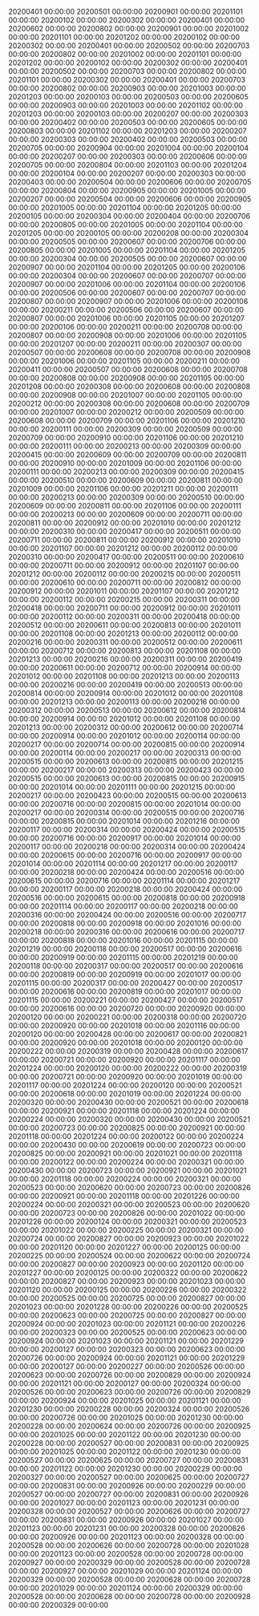 
20200401 00:00:00
20200501 00:00:00
20200901 00:00:00
20201101 00:00:00
20200102 00:00:00
20200302 00:00:00
20200401 00:00:00
20200602 00:00:00
20200802 00:00:00
20200901 00:00:00
20201002 00:00:00
20201101 00:00:00
20201202 00:00:00
20200102 00:00:00
20200302 00:00:00
20200401 00:00:00
20200502 00:00:00
20200703 00:00:00
20200802 00:00:00
20201002 00:00:00
20201101 00:00:00
20201202 00:00:00
20200102 00:00:00
20200302 00:00:00
20200401 00:00:00
20200502 00:00:00
20200703 00:00:00
20200802 00:00:00
20201101 00:00:00
20200302 00:00:00
20200401 00:00:00
20200703 00:00:00
20200802 00:00:00
20200903 00:00:00
20201003 00:00:00
20201203 00:00:00
20200103 00:00:00
20200503 00:00:00
20200605 00:00:00
20200903 00:00:00
20201003 00:00:00
20201102 00:00:00
20201203 00:00:00
20200103 00:00:00
20200207 00:00:00
20200303 00:00:00
20200402 00:00:00
20200503 00:00:00
20200605 00:00:00
20200803 00:00:00
20201102 00:00:00
20201203 00:00:00
20200207 00:00:00
20200303 00:00:00
20200402 00:00:00
20200503 00:00:00
20200705 00:00:00
20200904 00:00:00
20201004 00:00:00
20200104 00:00:00
20200207 00:00:00
20200303 00:00:00
20200606 00:00:00
20200705 00:00:00
20200804 00:00:00
20201103 00:00:00
20201204 00:00:00
20200104 00:00:00
20200207 00:00:00
20200303 00:00:00
20200403 00:00:00
20200504 00:00:00
20200606 00:00:00
20200705 00:00:00
20200804 00:00:00
20200905 00:00:00
20201005 00:00:00
20200207 00:00:00
20200504 00:00:00
20200606 00:00:00
20200905 00:00:00
20201005 00:00:00
20201104 00:00:00
20201205 00:00:00
20200105 00:00:00
20200304 00:00:00
20200404 00:00:00
20200706 00:00:00
20200805 00:00:00
20201005 00:00:00
20201104 00:00:00
20201205 00:00:00
20200105 00:00:00
20200208 00:00:00
20200304 00:00:00
20200505 00:00:00
20200607 00:00:00
20200706 00:00:00
20200805 00:00:00
20201005 00:00:00
20201104 00:00:00
20201205 00:00:00
20200304 00:00:00
20200505 00:00:00
20200607 00:00:00
20200907 00:00:00
20201104 00:00:00
20201205 00:00:00
20200106 00:00:00
20200304 00:00:00
20200607 00:00:00
20200707 00:00:00
20200907 00:00:00
20201006 00:00:00
20201104 00:00:00
20200106 00:00:00
20200506 00:00:00
20200607 00:00:00
20200707 00:00:00
20200807 00:00:00
20200907 00:00:00
20201006 00:00:00
20200106 00:00:00
20200211 00:00:00
20200506 00:00:00
20200607 00:00:00
20200807 00:00:00
20201006 00:00:00
20201105 00:00:00
20201207 00:00:00
20200106 00:00:00
20200211 00:00:00
20200708 00:00:00
20200807 00:00:00
20200908 00:00:00
20201006 00:00:00
20201105 00:00:00
20201207 00:00:00
20200211 00:00:00
20200307 00:00:00
20200507 00:00:00
20200608 00:00:00
20200708 00:00:00
20200908 00:00:00
20201006 00:00:00
20201105 00:00:00
20200211 00:00:00
20200411 00:00:00
20200507 00:00:00
20200608 00:00:00
20200708 00:00:00
20200808 00:00:00
20200908 00:00:00
20201105 00:00:00
20201208 00:00:00
20200308 00:00:00
20200608 00:00:00
20200808 00:00:00
20200908 00:00:00
20201007 00:00:00
20201105 00:00:00
20200212 00:00:00
20200308 00:00:00
20200608 00:00:00
20200709 00:00:00
20201007 00:00:00
20200212 00:00:00
20200509 00:00:00
20200608 00:00:00
20200709 00:00:00
20201106 00:00:00
20201210 00:00:00
20200111 00:00:00
20200309 00:00:00
20200509 00:00:00
20200709 00:00:00
20200910 00:00:00
20201106 00:00:00
20201210 00:00:00
20200111 00:00:00
20200213 00:00:00
20200309 00:00:00
20200415 00:00:00
20200609 00:00:00
20200709 00:00:00
20200811 00:00:00
20200910 00:00:00
20201009 00:00:00
20201106 00:00:00
20200111 00:00:00
20200213 00:00:00
20200309 00:00:00
20200415 00:00:00
20200510 00:00:00
20200609 00:00:00
20200811 00:00:00
20201009 00:00:00
20201106 00:00:00
20201211 00:00:00
20200111 00:00:00
20200213 00:00:00
20200309 00:00:00
20200510 00:00:00
20200609 00:00:00
20200811 00:00:00
20201106 00:00:00
20200111 00:00:00
20200213 00:00:00
20200609 00:00:00
20200711 00:00:00
20200811 00:00:00
20200912 00:00:00
20201010 00:00:00
20201212 00:00:00
20200310 00:00:00
20200417 00:00:00
20200511 00:00:00
20200711 00:00:00
20200811 00:00:00
20200912 00:00:00
20201010 00:00:00
20201107 00:00:00
20201212 00:00:00
20200112 00:00:00
20200310 00:00:00
20200417 00:00:00
20200511 00:00:00
20200610 00:00:00
20200711 00:00:00
20200912 00:00:00
20201107 00:00:00
20201212 00:00:00
20200112 00:00:00
20200215 00:00:00
20200511 00:00:00
20200610 00:00:00
20200711 00:00:00
20200812 00:00:00
20200912 00:00:00
20201011 00:00:00
20201107 00:00:00
20201212 00:00:00
20200112 00:00:00
20200215 00:00:00
20200311 00:00:00
20200418 00:00:00
20200711 00:00:00
20200912 00:00:00
20201011 00:00:00
20200112 00:00:00
20200311 00:00:00
20200418 00:00:00
20200512 00:00:00
20200611 00:00:00
20200813 00:00:00
20201011 00:00:00
20201108 00:00:00
20201213 00:00:00
20200112 00:00:00
20200216 00:00:00
20200311 00:00:00
20200512 00:00:00
20200611 00:00:00
20200712 00:00:00
20200813 00:00:00
20201108 00:00:00
20201213 00:00:00
20200216 00:00:00
20200311 00:00:00
20200419 00:00:00
20200611 00:00:00
20200712 00:00:00
20200914 00:00:00
20201012 00:00:00
20201108 00:00:00
20201213 00:00:00
20200113 00:00:00
20200216 00:00:00
20200419 00:00:00
20200513 00:00:00
20200814 00:00:00
20200914 00:00:00
20201012 00:00:00
20201108 00:00:00
20201213 00:00:00
20200113 00:00:00
20200216 00:00:00
20200312 00:00:00
20200513 00:00:00
20200612 00:00:00
20200814 00:00:00
20200914 00:00:00
20201012 00:00:00
20201108 00:00:00
20201213 00:00:00
20200312 00:00:00
20200612 00:00:00
20200714 00:00:00
20200914 00:00:00
20201012 00:00:00
20200114 00:00:00
20200217 00:00:00
20200714 00:00:00
20200815 00:00:00
20200914 00:00:00
20200114 00:00:00
20200217 00:00:00
20200313 00:00:00
20200515 00:00:00
20200613 00:00:00
20200815 00:00:00
20201215 00:00:00
20200217 00:00:00
20200313 00:00:00
20200423 00:00:00
20200515 00:00:00
20200613 00:00:00
20200815 00:00:00
20200915 00:00:00
20201014 00:00:00
20201111 00:00:00
20201215 00:00:00
20200217 00:00:00
20200423 00:00:00
20200515 00:00:00
20200613 00:00:00
20200716 00:00:00
20200815 00:00:00
20201014 00:00:00
20200217 00:00:00
20200314 00:00:00
20200515 00:00:00
20200716 00:00:00
20200815 00:00:00
20201014 00:00:00
20201216 00:00:00
20200117 00:00:00
20200314 00:00:00
20200424 00:00:00
20200515 00:00:00
20200716 00:00:00
20200917 00:00:00
20201014 00:00:00
20200117 00:00:00
20200218 00:00:00
20200314 00:00:00
20200424 00:00:00
20200615 00:00:00
20200716 00:00:00
20200917 00:00:00
20201014 00:00:00
20201114 00:00:00
20201217 00:00:00
20200117 00:00:00
20200218 00:00:00
20200424 00:00:00
20200516 00:00:00
20200615 00:00:00
20200716 00:00:00
20201114 00:00:00
20201217 00:00:00
20200117 00:00:00
20200218 00:00:00
20200424 00:00:00
20200516 00:00:00
20200615 00:00:00
20200818 00:00:00
20200918 00:00:00
20201114 00:00:00
20200117 00:00:00
20200218 00:00:00
20200316 00:00:00
20200424 00:00:00
20200516 00:00:00
20200717 00:00:00
20200818 00:00:00
20200918 00:00:00
20201016 00:00:00
20200218 00:00:00
20200316 00:00:00
20200616 00:00:00
20200717 00:00:00
20200818 00:00:00
20201016 00:00:00
20201115 00:00:00
20201219 00:00:00
20200118 00:00:00
20200517 00:00:00
20200616 00:00:00
20200919 00:00:00
20201115 00:00:00
20201219 00:00:00
20200118 00:00:00
20200317 00:00:00
20200517 00:00:00
20200616 00:00:00
20200819 00:00:00
20200919 00:00:00
20201017 00:00:00
20201115 00:00:00
20200317 00:00:00
20200427 00:00:00
20200517 00:00:00
20200616 00:00:00
20200819 00:00:00
20201017 00:00:00
20201115 00:00:00
20200221 00:00:00
20200427 00:00:00
20200517 00:00:00
20200616 00:00:00
20200720 00:00:00
20200920 00:00:00
20200120 00:00:00
20200221 00:00:00
20200318 00:00:00
20200720 00:00:00
20200920 00:00:00
20201018 00:00:00
20201116 00:00:00
20200120 00:00:00
20200428 00:00:00
20200617 00:00:00
20200821 00:00:00
20200920 00:00:00
20201018 00:00:00
20200120 00:00:00
20200222 00:00:00
20200319 00:00:00
20200428 00:00:00
20200617 00:00:00
20200721 00:00:00
20200920 00:00:00
20201117 00:00:00
20201224 00:00:00
20200120 00:00:00
20200222 00:00:00
20200319 00:00:00
20200721 00:00:00
20200920 00:00:00
20201019 00:00:00
20201117 00:00:00
20201224 00:00:00
20200120 00:00:00
20200521 00:00:00
20200618 00:00:00
20201019 00:00:00
20201224 00:00:00
20200320 00:00:00
20200430 00:00:00
20200521 00:00:00
20200618 00:00:00
20200921 00:00:00
20201118 00:00:00
20201224 00:00:00
20200224 00:00:00
20200320 00:00:00
20200430 00:00:00
20200521 00:00:00
20200723 00:00:00
20200825 00:00:00
20200921 00:00:00
20201118 00:00:00
20201224 00:00:00
20200122 00:00:00
20200224 00:00:00
20200430 00:00:00
20200619 00:00:00
20200723 00:00:00
20200825 00:00:00
20200921 00:00:00
20201021 00:00:00
20201118 00:00:00
20200122 00:00:00
20200224 00:00:00
20200321 00:00:00
20200430 00:00:00
20200723 00:00:00
20200921 00:00:00
20201021 00:00:00
20201118 00:00:00
20200224 00:00:00
20200321 00:00:00
20200523 00:00:00
20200620 00:00:00
20200723 00:00:00
20200826 00:00:00
20200921 00:00:00
20201118 00:00:00
20201226 00:00:00
20200224 00:00:00
20200321 00:00:00
20200523 00:00:00
20200620 00:00:00
20200723 00:00:00
20200826 00:00:00
20201022 00:00:00
20201226 00:00:00
20200124 00:00:00
20200321 00:00:00
20200523 00:00:00
20201022 00:00:00
20200225 00:00:00
20200321 00:00:00
20200724 00:00:00
20200827 00:00:00
20200923 00:00:00
20201022 00:00:00
20201120 00:00:00
20201227 00:00:00
20200125 00:00:00
20200225 00:00:00
20200524 00:00:00
20200622 00:00:00
20200724 00:00:00
20200827 00:00:00
20200923 00:00:00
20201120 00:00:00
20201227 00:00:00
20200125 00:00:00
20200322 00:00:00
20200622 00:00:00
20200827 00:00:00
20200923 00:00:00
20201023 00:00:00
20201120 00:00:00
20200125 00:00:00
20200226 00:00:00
20200322 00:00:00
20200525 00:00:00
20200725 00:00:00
20200827 00:00:00
20201023 00:00:00
20201228 00:00:00
20200226 00:00:00
20200525 00:00:00
20200623 00:00:00
20200725 00:00:00
20200827 00:00:00
20200924 00:00:00
20201023 00:00:00
20201121 00:00:00
20200226 00:00:00
20200323 00:00:00
20200525 00:00:00
20200623 00:00:00
20200924 00:00:00
20201023 00:00:00
20201121 00:00:00
20201229 00:00:00
20200127 00:00:00
20200323 00:00:00
20200623 00:00:00
20200726 00:00:00
20200924 00:00:00
20201121 00:00:00
20201229 00:00:00
20200127 00:00:00
20200227 00:00:00
20200526 00:00:00
20200623 00:00:00
20200726 00:00:00
20200829 00:00:00
20200924 00:00:00
20201121 00:00:00
20200127 00:00:00
20200324 00:00:00
20200526 00:00:00
20200623 00:00:00
20200726 00:00:00
20200829 00:00:00
20200924 00:00:00
20201025 00:00:00
20201121 00:00:00
20201230 00:00:00
20200228 00:00:00
20200324 00:00:00
20200526 00:00:00
20200726 00:00:00
20201025 00:00:00
20201230 00:00:00
20200228 00:00:00
20200624 00:00:00
20200726 00:00:00
20200925 00:00:00
20201025 00:00:00
20201122 00:00:00
20201230 00:00:00
20200228 00:00:00
20200527 00:00:00
20200831 00:00:00
20200925 00:00:00
20201025 00:00:00
20201122 00:00:00
20201230 00:00:00
20200527 00:00:00
20200625 00:00:00
20200727 00:00:00
20200831 00:00:00
20201122 00:00:00
20201230 00:00:00
20200229 00:00:00
20200327 00:00:00
20200527 00:00:00
20200625 00:00:00
20200727 00:00:00
20200831 00:00:00
20200926 00:00:00
20200229 00:00:00
20200527 00:00:00
20200727 00:00:00
20200831 00:00:00
20200926 00:00:00
20201027 00:00:00
20201123 00:00:00
20201231 00:00:00
20200328 00:00:00
20200527 00:00:00
20200626 00:00:00
20200727 00:00:00
20200831 00:00:00
20200926 00:00:00
20201027 00:00:00
20201123 00:00:00
20201231 00:00:00
20200328 00:00:00
20200626 00:00:00
20200926 00:00:00
20201123 00:00:00
20200328 00:00:00
20200528 00:00:00
20200626 00:00:00
20200728 00:00:00
20201028 00:00:00
20201123 00:00:00
20200528 00:00:00
20200728 00:00:00
20200927 00:00:00
20200329 00:00:00
20200528 00:00:00
20200728 00:00:00
20200927 00:00:00
20201029 00:00:00
20201124 00:00:00
20200329 00:00:00
20200528 00:00:00
20200628 00:00:00
20200728 00:00:00
20201029 00:00:00
20201124 00:00:00
20200329 00:00:00
20200528 00:00:00
20200628 00:00:00
20200728 00:00:00
20200928 00:00:00
20200329 00:00:00